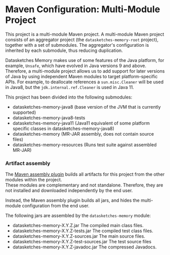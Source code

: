 <!--
    Licensed to the Apache Software Foundation (ASF) under one
    or more contributor license agreements.  See the NOTICE file
    distributed with this work for additional information
    regarding copyright ownership.  The ASF licenses this file
    to you under the Apache License, Version 2.0 (the
    "License"); you may not use this file except in compliance
    with the License.  You may obtain a copy of the License at

      http://www.apache.org/licenses/LICENSE-2.0

    Unless required by applicable law or agreed to in writing,
    software distributed under the License is distributed on an
    "AS IS" BASIS, WITHOUT WARRANTIES OR CONDITIONS OF ANY
    KIND, either express or implied.  See the License for the
    specific language governing permissions and limitations
    under the License.
-->

# Maven Configuration: Multi-Module Project

This project is a multi-module Maven project. A multi-module Maven project consists of an 
aggregator project (the `datasketches-memory-root` project), together with a set of submodules. 
The aggregator's configuration is inherited by each submodule, thus reducing duplication.

Datasketches Memory makes use of some features of the Java platform, for example, `Unsafe`, 
which have evolved in Java versions 9 and above.   Therefore, a multi-module project allows us to 
add support for later versions of Java by using independent Maven modules to target 
platform-specific APIs.  For example, to deallocate references a `sun.misc.Cleaner` will be used 
in Java8, but the `jdk.internal.ref.Cleaner` is used in Java 11.

This project has been divided into the following submodules:

* datasketches-memory-java8 (base version of the JVM that is currently supported)
* datasketches-memory-java8-tests
* datasketches-memory-java11 (Java11 equivalent of some platform specific classes in 
datasketches-memory-java8)
* datasketches-memory (MR-JAR assembly, does not contain source files)
* datasketches-memory-resources (Runs test suite against assembled MR-JAR)

### Artifact assembly

The [Maven assembly plugin](https://maven.apache.org/plugins/maven-assembly-plugin/) builds all 
artifacts for this project from the other modules within the project.  
These modules are complementary and not standalone. 
Therefore, they are not installed and downloaded independently by the end user.

Instead, the Maven assembly plugin builds all jars, and hides the multi-module configuration 
from the end user.

The following jars are assembled by the `datasketches-memory` module:

* datasketches-memory-X.Y.Z.jar The compiled main class files.
* datasketches-memory-X.Y.Z-tests.jar The compiled test class files.
* datasketches-memory-X.Y.Z-sources.jar The main source files.
* datasketches-memory-X.Y.Z-test-sources.jar The test source files
* datasketches-memory-X.Y.Z-javadoc.jar The compressed Javadocs.
